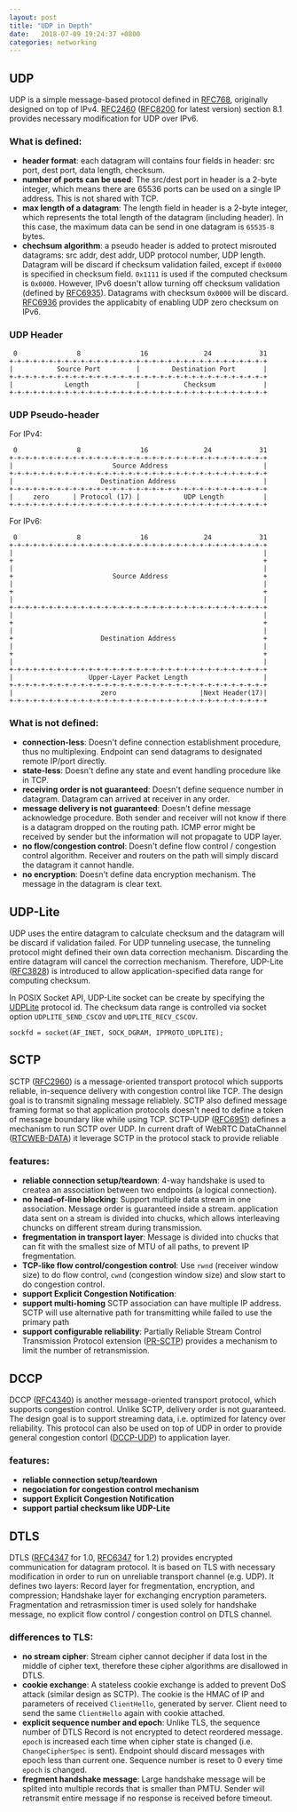 ```yaml
---
layout: post
title: "UDP in Depth"
date:   2018-07-09 19:24:37 +0800
categories: networking
---
```


UDP
---

UDP is a simple message-based protocol defined in [RFC768][1], originally designed on top of IPv4.
[RFC2460][2] ([RFC8200][3] for latest version) section 8.1 provides necessary modification for UDP over IPv6.

### What is defined:
-   __header format__:
    each datagram will contains four fields in header: src port, dest port, data length, checksum.
-   __number of ports can be used__:
    The src/dest port in header is a 2-byte integer, which means there are 65536 ports can be used
    on a single IP address. This is not shared with TCP.
-   __max length of a datagram__:
    The length field in header is a 2-byte integer, which represents the total length of the
    datagram (including header). In this case, the maximum data can be send in one datagram
    is `65535-8` bytes.
-   __chechsum algorithm__:
    a pseudo header is added to protect misrouted datagrams: src addr, dest addr,
    UDP protocol number, UDP length. Datagram will be discard if checksum validation failed, except
    if `0x0000` is specified in checksum field. `0x1111` is used if the computed checksum is `0x0000`.
    However, IPv6 doesn't allow turning off checksum validation (defined by [RFC6935][4]).
    Datagrams with checksum `0x0000` will be discard. [RFC6936][5] provides the applicabity of enabling
    UDP zero checksum on IPv6.

### UDP Header

     0               8               16              24            31
    +-+-+-+-+-+-+-+-+-+-+-+-+-+-+-+-+-+-+-+-+-+-+-+-+-+-+-+-+-+-+-+-+
    |           Source Port         |        Destination Port       |
    +-+-+-+-+-+-+-+-+-+-+-+-+-+-+-+-+-+-+-+-+-+-+-+-+-+-+-+-+-+-+-+-+
    |             Length            |           Checksum            |
    +-+-+-+-+-+-+-+-+-+-+-+-+-+-+-+-+-+-+-+-+-+-+-+-+-+-+-+-+-+-+-+-+

### UDP Pseudo-header

For IPv4:

     0               8               16              24            31
    +-+-+-+-+-+-+-+-+-+-+-+-+-+-+-+-+-+-+-+-+-+-+-+-+-+-+-+-+-+-+-+-+
    |                         Source Address                        |
    +-+-+-+-+-+-+-+-+-+-+-+-+-+-+-+-+-+-+-+-+-+-+-+-+-+-+-+-+-+-+-+-+
    |                      Destination Address                      |
    +-+-+-+-+-+-+-+-+-+-+-+-+-+-+-+-+-+-+-+-+-+-+-+-+-+-+-+-+-+-+-+-+
    |     zero      | Protocol (17) |           UDP Length          |
    +-+-+-+-+-+-+-+-+-+-+-+-+-+-+-+-+-+-+-+-+-+-+-+-+-+-+-+-+-+-+-+-+

For IPv6:

     0               8               16              24            31
    +-+-+-+-+-+-+-+-+-+-+-+-+-+-+-+-+-+-+-+-+-+-+-+-+-+-+-+-+-+-+-+-+
    |                                                               |
    +                                                               +
    |                                                               |
    +                         Source Address                        +
    |                                                               |
    +                                                               +
    |                                                               |
    +-+-+-+-+-+-+-+-+-+-+-+-+-+-+-+-+-+-+-+-+-+-+-+-+-+-+-+-+-+-+-+-+
    |                                                               |
    +                                                               +
    |                                                               |
    +                      Destination Address                      +
    |                                                               |
    +                                                               +
    |                                                               |
    +-+-+-+-+-+-+-+-+-+-+-+-+-+-+-+-+-+-+-+-+-+-+-+-+-+-+-+-+-+-+-+-+
    |                   Upper-Layer Packet Length                   |
    +-+-+-+-+-+-+-+-+-+-+-+-+-+-+-+-+-+-+-+-+-+-+-+-+-+-+-+-+-+-+-+-+
    |                      zero                     |Next Header(17)|
    +-+-+-+-+-+-+-+-+-+-+-+-+-+-+-+-+-+-+-+-+-+-+-+-+-+-+-+-+-+-+-+-+

### What is not defined:
-   __connection-less__:
    Doesn't define connection establishment procedure, thus no multiplexing.
    Endpoint can send datagrams to designated remote IP/port directly.
-   __state-less__:
    Doesn't define any state and event handling procedure like in TCP.
-   __receiving order is not guaranteed__:
    Doesn't define sequence number in datagram. Datagram can arrived at receiver in any order.
-   __message delivery is not guaranteed__:
    Doesn't define message acknowledge procedure. Both sender and receiver will not know if there
    is a datagram dropped on the routing path.  ICMP error might be received by sender but the
    information will not propagate to UDP layer.
-   __no flow/congestion control__:
    Doesn't define flow control / congestion control algorithm.
    Receiver and routers on the path will simply discard the datagram it cannot handle.
-   __no encryption__:
    Doesn't define data encryption mechanism.
    The message in the datagram is clear text.

UDP-Lite
--------

UDP uses the entire datagram to calculate checksum and the datagram will be discard if validation failed.
For UDP tunneling usecase, the tunneling protocol might defined their own data correction mechanism.
Discarding the entire datagram will cancel the correction mechanism. Therefore, UDP-Lite ([RFC3828][6]) is
introduced to allow application-specified data range for computing checksum.

In POSIX Socket API, UDP-Lite socket can be create by specifying the [UDPLite][7] protocol id.
The checksum data range is controlled via socket option `UDPLITE_SEND_CSCOV` and `UDPLITE_RECV_CSCOV`.

    sockfd = socket(AF_INET, SOCK_DGRAM, IPPROTO_UDPLITE);


SCTP
----
SCTP ([RFC2960][8]) is a message-oriented transport protocol which supports reliable, in-sequence delivery with congestion control like TCP. The design goal is to transmit signaling message reliablely.
SCTP also defined message framing format so that application protocols doesn't need to define a token of message boundary like while using TCP.
SCTP-UDP ([RFC6951][9]) defines a mechanism to run SCTP over UDP.
In current draft of WebRTC DataChannel ([RTCWEB-DATA][13]) it leverage SCTP in the protocol stack to provide reliable 

### features:
-   __reliable connection setup/teardown__:
    4-way handshake is used to createa an association between two endpoints (a logical connection).
-   __no head-of-line blocking__:
    Support multiple data stream in one association. Message order is guaranteed inside a stream.
    application data sent on a stream is divided into chucks, which allows interleaving chuncks on
    different stream during transmission.
-   __fregmentation in transport layer__:
    Message is divided into chucks that can fit with the smallest size of MTU of all paths, to prevent IP fregmentation.
-   __TCP-like flow control/congestion control__:
    Use `rwnd` (receiver window size) to do flow control, `cwnd` (congestion window size) and slow start to do congestion control.
-   __support Explicit Congestion Notification__:
-   __support multi-homing__
    SCTP association can have multiple IP address.
    SCTP will use alternative path for transmitting while failed to use the primary path
-   __support configurable reliability__:
    Partially Reliable Stream Control Transmission Protocol extension ([PR-SCTP][12]) provides a mechanism to limit the number of retransmission.

DCCP
----

DCCP ([RFC4340][10]) is another message-oriented transport protocol, which supports congestion control.
Unlike SCTP, delivery order is not guaranteed. The design goal is to support streaming data, i.e. optimized
for latency over reliability. This protocol can also be used on top of UDP in order to provide general
congestion contorl ([DCCP-UDP][11]) to application layer.

### features:
-   __reliable connection setup/teardown__
-   __negociation for congestion control mechanism__
-   __support Explicit Congestion Notification__
-   __support partial checksum like UDP-Lite__

DTLS
----

DTLS ([RFC4347][14] for 1.0, [RFC6347][15] for 1.2) provides encrypted communication for datagram protocol.
It is based on TLS with necessary modification in order to run on unreliable transport channel (e.g. UDP).
It defines two layers: Record layer for fregmentation, encryption, and compression; Handshake layer for exchanging encryption parameters.
Fragmentation and retrasmission timer is used solely for handshake message, no explicit flow control / congestion control on DTLS channel.

### differences to TLS:
-   __no stream cipher__:
    Stream cipher cannot decipher if data lost in the middle of cipher text, therefore these cipher algorithms are disallowed in DTLS.
-   __cookie exchange__:
    A stateless cookie exchange is added to prevent DoS attack (similar design as SCTP). The cookie is the HMAC of IP and parameters of received `ClientHello`, generated by server. Client need to send the same `ClientHello` again with cookie attached.
-   __explicit sequence number and epoch__:
    Unlike TLS, the sequence number of DTLS Record is not encrypted to detect reordered message. `epoch` is increased each time when cipher state is changed (i.e. `ChangeCipherSpec` is sent). Endpoint should discard messages with epoch less than current one. Sequence number is reset to 0 every time `epoch` is changed.
-   __fregment handshake message__:
    Large handshake message will be splited into multiple records that is smaller than PMTU. Sender will retransmit entire message if no response is received before timeout.

[1]: https://tools.ietf.org/html/rfc768
[2]: https://tools.ietf.org/html/rfc2460
[3]: https://tools.ietf.org/html/rfc8200
[4]: https://tools.ietf.org/html/rfc6935
[5]: https://tools.ietf.org/html/rfc6936
[6]: https://tools.ietf.org/html/rfc3828
[7]: http://man7.org/linux/man-pages/man7/udplite.7.html
[8]: https://tools.ietf.org/html/rfc2960
[9]: https://tools.ietf.org/html/rfc6951
[10]: https://tools.ietf.org/html/rfc4340
[11]: https://tools.ietf.org/html/rfc6773
[12]: https://tools.ietf.org/html/draft-ietf-tsvwg-sctp-prpolicies-06
[13]: https://tools.ietf.org/html/draft-ietf-rtcweb-data-channel-13
[14]: https://tools.ietf.org/html/rfc4347
[15]: https://tools.ietf.org/html/rfc6347
